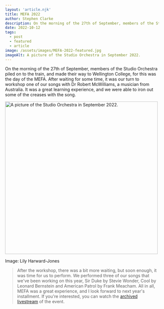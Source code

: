 ```yaml
---
layout: 'article.njk'
title: MEFA 2022
author: Stephen Clarke
description: On the morning of the 27th of September, members of the Studio Orchestra piled on to the train, and made their way to Wellington College, for this was the day of the MEFA. After waiting for some time, it was our turn to workshop...
date: 2022-10-12
tags:
  - post
  - featured
  - article
image: /assets/images/MEFA-2022-featured.jpg
imageAlt: A picture of the Studio Orchestra in September 2022.
---
```


On the morning of the 27th of September, members of the Studio Orchestra piled on to the train, and made their way to Wellington College, for this was the day of the MEFA. After waiting for some time, it was our turn to workshop one of our songs with Dr Robert McWilliams, a musician from Australia. It was a great learning experience, and we were able to iron out some of the creases with the song.
                    <div class="img-container">
                        <img width="500px" src="/assets/images/MEFA-2022-featured.jpg" alt="A picture of the Studio Orchestra in September 2022.">
                        <p class="img-caption">Image: Lily Harward-Jones</p>
                    </div>
>After the workshop, there was a bit more waiting, but soon enough, it was time for us to perform. We performed three of our songs that we've been working on this year, Sir Duke by Stevie Wonder, Cool by Leonard Bernstein and American Patrol by Frank Meacham.
All in all, MEFA was a great experience, and I look forward to next year's installment. If you're interested, you can watch the <a href="/posts/2022-10-12-MEFA-2022-video/">archived livestream</a> of the event.
